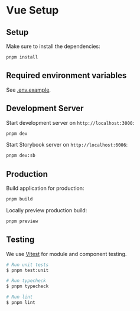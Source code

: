 # Vue Setup

## Setup

Make sure to install the dependencies:

```bash
pnpm install
```

## Required environment variables

See [.env.example](./.env.example).

## Development Server

Start development server on `http://localhost:3000`:

```bash
pnpm dev
```

Start Storybook server on `http://localhost:6006`:

```bash
pnpm dev:sb
```

## Production

Build application for production:

```bash
pnpm build
```

Locally preview production build:

```bash
pnpm preview
```

## Testing

We use [Vitest](https://vitest.dev/) for module and component testing.

```bash
# Run unit tests
$ pnpm test:unit

# Run typecheck
$ pnpm typecheck

# Run lint
$ pnpm lint
```

